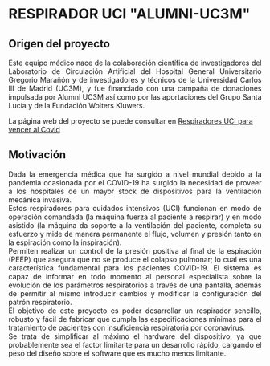 
# RESPIRADOR UCI "ALUMNI-UC3M"


## Origen del proyecto
<div align="justify">
Este equipo médico nace de la colaboración científica de investigadores del Laboratorio de Circulación Artificial del Hospital General Universitario Gregorio Marañón y de investigadores y técnicos de la Universidad Carlos III de Madrid (UC3M), y fue financiado con una campaña de donaciones impulsada por Alumni UC3M así como por las aportaciones del Grupo Santa Lucía y de la Fundación Wolters Kluwers. 
</div>


La página web del proyecto se puede consultar en [Respiradores UCI para vencer al Covid](
https://www.fundacion.uc3m.es/respiradores-de-uci-para-vencer-al-covid-19/)


## Motivación
<div align="justify">
Dada la emergencia médica que ha surgido a nivel mundial debido a la pandemia ocasionada por el COVID-19 ha surgido la necesidad de proveer a los hospitales de un mayor stock de dispositivos para la ventilación mecánica invasiva. 
</div>
<div align="justify">
Estos respiradores para cuidados intensivos (UCI) funcionan en modo de operación comandada (la máquina fuerza al paciente a respirar)  y en modo asistido (la máquina da soporte a la ventilación del paciente, completa su esfuerzo y mide de manera permanente el flujo, volumen y presión tanto en la espiración como la inspiración). 
</div>
<div align="justify">
Permiten realizar un control de la presión positiva al final de la espiración (PEEP) que asegura que no se produce el colapso pulmonar; lo cual es una característica fundamental para los pacientes COVID-19.  El sistema es capaz de informar en todo momento al personal especialista sobre la evolución de los parámetros respiratorios a través de una pantalla, además de permitir al mismo introducir cambios y modificar la configuración del patrón respiratorio.
</div>
<div align="justify">
El objetivo de este proyecto es poder desarrollar un respirador sencillo, robusto y fácil de fabricar que cumpla las especificaciones mínimas para el tratamiento de pacientes con insuficiencia respiratoria por coronavirus.
</div>
<div align="justify">
Se trata de simplificar al máximo el hardware del dispositivo, ya que probablemente sea el factor limitante para un desarrollo rápido, cargando el peso del diseño sobre el software que es mucho menos limitante.
</div>

